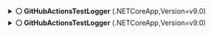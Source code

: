 

<details><summary><b>⚪️ GitHubActionsTestLogger</b> (.NETCoreApp,Version=v9.0)</summary><p></p><table><th width="99999">✓&nbsp;&nbsp;Passed</th><th width="99999">✘&nbsp;&nbsp;Failed</th><th width="99999">↷&nbsp;&nbsp;Skipped</th><th width="99999">∑&nbsp;&nbsp;Total</th><th width="99999">⧗&nbsp;&nbsp;Elapsed</th><tr><td align="center">—</td><td align="center">—</td><td align="center">—</td><td align="center">0</td><td align="center">116ms</td></tr></table><ul></ul></details>


<details><summary><b>⚪️ GitHubActionsTestLogger</b> (.NETCoreApp,Version=v9.0)</summary><p></p><table><th width="99999">✓&nbsp;&nbsp;Passed</th><th width="99999">✘&nbsp;&nbsp;Failed</th><th width="99999">↷&nbsp;&nbsp;Skipped</th><th width="99999">∑&nbsp;&nbsp;Total</th><th width="99999">⧗&nbsp;&nbsp;Elapsed</th><tr><td align="center">—</td><td align="center">—</td><td align="center">—</td><td align="center">0</td><td align="center">106ms</td></tr></table><ul></ul></details>
